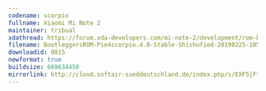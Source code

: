 ```yaml
---
codename: scorpio
fullname: Xiaomi Mi Note 2
maintainer: tribual
xdathread: https://forum.xda-developers.com/mi-note-2/development/rom-bootleggers-t3875691
filename: BootleggersROM-Pie4scorpio.4.0-Stable-Shishufied-20190225-105645.zip
downloadid: 0815
newformat: true
buildsize: 669634450
mirrorlink: http://cloud.softair-sueddeutschland.de/index.php/s/EXF5jFtC9JWJ8Xq
---
```

